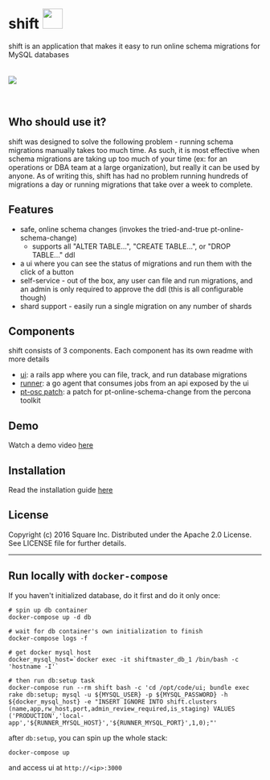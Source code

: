 # shift <img src="/ui/public/logo.png" height="40">
shift is an application that makes it easy to run online schema migrations for MySQL databases
<br><br><br>
<img src="/ui/screenshots/summary.png">
<br><br><br>

## Who should use it?
shift was designed to solve the following problem - running schema migrations manually takes too much time. As such, it is most effective when schema migrations are taking up too much of your time (ex: for an operations or DBA team at a large organization), but really it can be used by anyone. As of writing this, shift has had no problem running hundreds of migrations a day or running migrations that take over a week to complete.

## Features
* safe, online schema changes (invokes the tried-and-true pt-online-schema-change)
    * supports all "ALTER TABLE...", "CREATE TABLE...", or "DROP TABLE..." ddl
* a ui where you can see the status of migrations and run them with the click of a button
* self-service - out of the box, any user can file and run migrations, and an admin is only required to approve the ddl (this is all configurable though)
* shard support - easily run a single migration on any number of shards

## Components
shift consists of 3 components. Each component has its own readme with more details
* [ui](https://github.com/square/shift/tree/master/ui): a rails app where you can file, track, and run database migrations
* [runner](https://github.com/square/shift/tree/master/runner): a go agent that consumes jobs from an api exposed by the ui
* [pt-osc patch](https://github.com/square/shift/tree/master/ptosc-patch): a patch for pt-online-schema-change from the percona toolkit

## Demo
Watch a demo video [here](https://www.youtube.com/watch?v=u5L7PqIk--k)

## Installation
Read the installation guide [here](https://github.com/square/shift/wiki/Installation-Guide)

## License

Copyright (c) 2016 Square Inc. Distributed under the Apache 2.0 License.
See LICENSE file for further details.

---

## Run locally with `docker-compose`

If you haven't initialized database, do it first and do it only once:

```
# spin up db container
docker-compose up -d db

# wait for db container's own initialization to finish
docker-compose logs -f

# get docker mysql host
docker_mysql_host=`docker exec -it shiftmaster_db_1 /bin/bash -c 'hostname -I'`

# then run db:setup task
docker-compose run --rm shift bash -c 'cd /opt/code/ui; bundle exec rake db:setup; mysql -u ${MYSQL_USER} -p ${MYSQL_PASSWORD} -h ${docker_mysql_host} -e "INSERT IGNORE INTO shift.clusters (name,app,rw_host,port,admin_review_required,is_staging) VALUES ('PRODUCTION','local-app','${RUNNER_MYSQL_HOST}','${RUNNER_MYSQL_PORT}',1,0);"'
```

after `db:setup`, you can spin up the whole stack:

```
docker-compose up
```

and access ui at `http://<ip>:3000`
